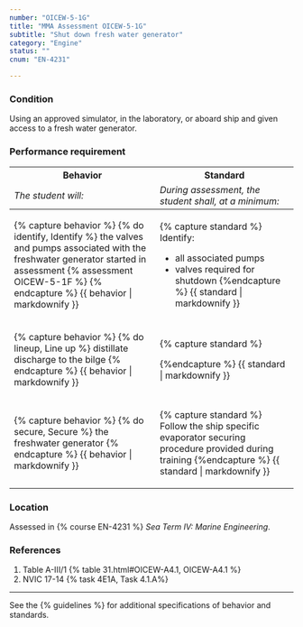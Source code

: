 ```yaml
---
number: "OICEW-5-1G"
title: "MMA Assessment OICEW-5-1G"
subtitle: "Shut down fresh water generator"
category: "Engine"
status: ""
cnum: "EN-4231"

---
```

### Condition

Using an approved simulator, in the laboratory, or aboard ship and given access to a fresh water generator.

### Performance requirement 

<table width='100%' class='Guidelines'>
 <thead>
 <tr>
     <th class='thirty'>Behavior</th>
     <th class='seventy'>Standard</th>
 </tr>
 <tr>
     <td><em>The student will:</em></td>
     <td><em>During assessment, the student shall, at a minimum:</em></td>
 </tr>
 </thead>
 <tbody>
 

<tr><td>

{% capture behavior %}
{% do identify, Identify %} the valves and pumps associated with the freshwater generator started in assessment {% assessment OICEW-5-1F %}
{% endcapture %}
{{ behavior | markdownify }}

</td><td>

{% capture standard %}
Identify:

  * all associated pumps
  * valves required for shutdown
{%endcapture %}
{{ standard | markdownify }}

</td></tr>



<tr><td>

{% capture behavior %}
{% do lineup, Line up %} distillate discharge to the bilge
{% endcapture %}
{{ behavior | markdownify }}

</td><td>

{% capture standard %}

{%endcapture %}
{{ standard | markdownify }}

</td></tr>



<tr><td>

{% capture behavior %}
{% do secure, Secure %} the freshwater generator
{% endcapture %}
{{ behavior | markdownify }}

</td><td>

{% capture standard %}
Follow the ship specific evaporator securing procedure provided during training
{%endcapture %}
{{ standard | markdownify }}

</td></tr>



 </tbody>
 </table>

### Location

Assessed in  {% course  EN-4231 %}  *Sea Term IV: Marine Engineering*.

### References

1.  Table A-III/1 {% table 31.html#OICEW-A4.1, OICEW-A4.1 %}
1.  NVIC 17-14 {% task 4E1A, Task 4.1.A%}

***



See the {% guidelines %} for additional specifications of behavior and standards.